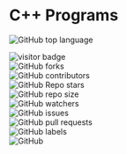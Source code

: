 # C++ Programs

![GitHub top language](https://img.shields.io/github/languages/top/TusharKukra/CppPrograms)

![visitor badge](https://visitor-badge.glitch.me/badge?page_id=TusharKukra)
<br>
![GitHub forks](https://img.shields.io/github/forks/TusharKukra/CppPrograms?style=social)
<br>
![GitHub contributors](https://img.shields.io/github/contributors/TusharKukra/CppPrograms)
<br>
![GitHub Repo stars](https://img.shields.io/github/stars/TusharKukra/CppPrograms?style=social)
<br>
![GitHub repo size](https://img.shields.io/github/repo-size/TusharKukra/CppPrograms)
<br>
![GitHub watchers](https://img.shields.io/github/watchers/TusharKukra/CppPrograms?style=social)
<br>
![GitHub issues](https://img.shields.io/github/issues/TusharKukra/CppPrograms)
<br>
![GitHub pull requests](https://img.shields.io/github/issues-pr/TusharKukra/CppPrograms)
<br>
![GitHub labels](https://img.shields.io/github/labels/TusharKukra/CppPrograms/help%20wanted)
<br>
![GitHub](https://img.shields.io/github/license/TusharKukra/CppPrograms)
